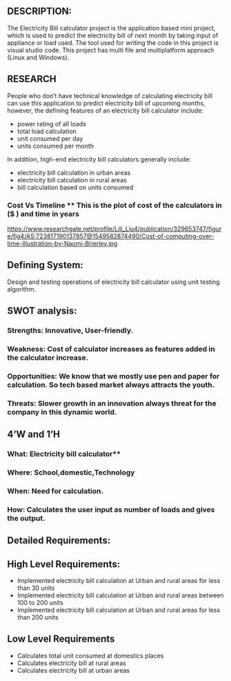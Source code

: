 ## DESCRIPTION:  
The Electricity Bill calculator project is the application based mini project, which is used to predict the electricity bill of next month by taking input of appliance or load used. The tool used for writing the code in this project is visual studio code. This project has multi file and multiplatform approach (Linux and Windows).

## RESEARCH

People who don’t have technical knowledge of calculating electricity bill can use this application to predict electricity bill of upcoming months, however, the defining features of an electricity bill calculator include:

* power rating of all loads
* total load calculation
* unit consumed per day
* units consumed per month

In addition, high-end electricity bill calculators generally include:

* electricity bill calculation in urban areas
* electricity bill calculation in rural areas
* bill calculation based on units consumed
### Cost Vs Timeline ** This is the plot of cost of the calculators in ($ ) and time in years

https://www.researchgate.net/profile/Lili_Liu4/publication/329653747/figure/fig4/AS:723817190137857@1549582874490/Cost-of-computing-over-time-Illustration-by-Naomi-Brierley.jpg


## Defining System:

Design and testing operations of electricity bill calculator using unit testing algorithm.

## SWOT analysis:

### Strengths: Innovative, User-friendly.

### Weakness: Cost of calculator increases as features added in the calculator increase.

### Opportunities: We know that we mostly use pen and paper for calculation. So tech based market always attracts the youth.

### Threats: Slower growth in an innovation always threat for the company in this dynamic world.

## 4’W and 1’H

### What: Electricity bill calculator**

### Where: School,domestic,Technology

### When: Need for calculation.

### How: Calculates the user input as number of loads and gives the output.

## Detailed Requirements:

## High Level Requirements:
* Implemented electricity bill calculation at Urban and rural areas for less than 30 units	
* Implemented electricity bill calculation at Urban and rural areas between 100 to 200 units
* Implemented electricity bill calculation at Urban and rural  areas for less than 200 units


## Low Level Requirements
* Calculates total unit consumed at domestics places
* Calculates electricity bill at rural areas
* Calculates electricity bill at urban areas